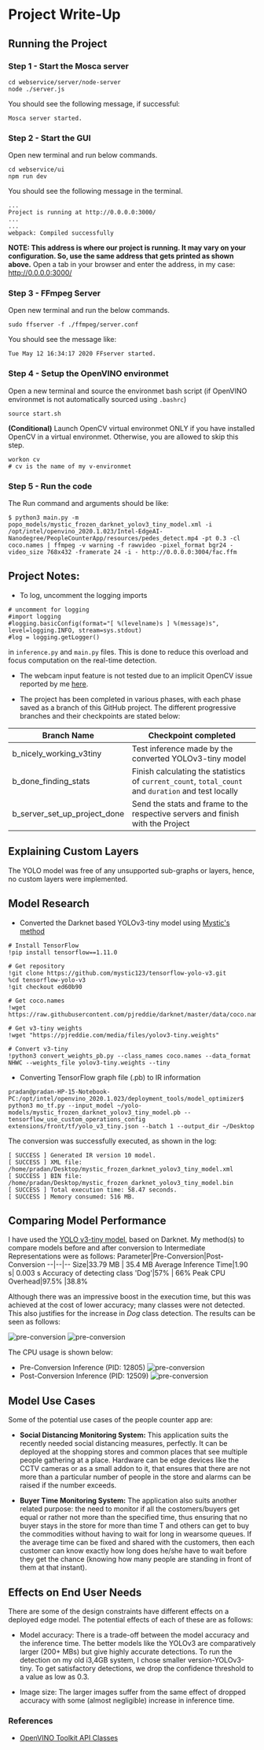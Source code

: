 # Project Write-Up

## Running the Project

### Step 1 - Start the Mosca server

```
cd webservice/server/node-server
node ./server.js
```

You should see the following message, if successful:
```
Mosca server started.
```

### Step 2 - Start the GUI

Open new terminal and run below commands.
```
cd webservice/ui
npm run dev
```

You should see the following message in the terminal.
```
...
Project is running at http://0.0.0.0:3000/
...
...
webpack: Compiled successfully
```
**NOTE: This address is where our project is running. It may vary on your configuration. So, use the same address that gets printed as shown above.**
Open a tab in your browser and enter the address, in my case: http://0.0.0.0:3000/

### Step 3 - FFmpeg Server

Open new terminal and run the below commands.
```
sudo ffserver -f ./ffmpeg/server.conf
```
You should see the message like:
```
Tue May 12 16:34:17 2020 FFserver started.
```
### Step 4 - Setup the OpenVINO environmet
Open a new terminal and source the environmet bash script (if OpenVINO environmet is not automatically sourced using `.bashrc`)
```
source start.sh
```
**(Conditional)** Launch OpenCV virtual environmet ONLY if you have installed OpenCV in a virtual environmet. Otherwise, you are allowed to skip this step.
```
workon cv
# cv is the name of my v-environmet
```

### Step 5 - Run the code

The Run command and arguments should be like:
```
$ python3 main.py -m popo_models/mystic_frozen_darknet_yolov3_tiny_model.xml -i /opt/intel/openvino_2020.1.023/Intel-EdgeAI-Nanodegree/PeopleCounterApp/resources/pedes_detect.mp4 -pt 0.3 -cl coco.names | ffmpeg -v warning -f rawvideo -pixel_format bgr24 -video_size 768x432 -framerate 24 -i - http://0.0.0.0:3004/fac.ffm
```

## Project Notes:
* To log, uncomment the logging imports
```
# uncomment for logging
#import logging
#logging.basicConfig(format="[ %(levelname)s ] %(message)s", level=logging.INFO, stream=sys.stdout)
#log = logging.getLogger()
```
in `inference.py` and `main.py` files. This is done to reduce this overload and focus computation on the real-time detection.

* The webcam input feature is not tested due to an implicit OpenCV issue reported by me [here](https://github.com/opencv/opencv/issues/17221).

* The project has been completed in various phases, with each phase saved as a branch of this GitHub project. The different progressive branches and their checkpoints are stated below:

Branch Name | Checkpoint completed
--|--
b_nicely_working_v3tiny | Test inference made by the converted YOLOv3-tiny model
b_done_finding_stats | Finish calculating the statistics of `current_count`, `total_count` and `duration` and test locally
b_server_set_up_project_done | Send the stats and frame to the respective servers and finish with the Project

## Explaining Custom Layers

The YOLO model was free of any unsupported sub-graphs or layers, hence, no custom layers were implemented.

## Model Research
* Converted the Darknet based YOLOv3-tiny model using [Mystic's method](https://github.com/mystic123/tensorflow-yolo-v3.git)
```%shell%
# Install TensorFlow
!pip install tensorflow==1.11.0

# Get repository
!git clone https://github.com/mystic123/tensorflow-yolo-v3.git
%cd tensorflow-yolo-v3
!git checkout ed60b90

# Get coco.names
!wget https://raw.githubusercontent.com/pjreddie/darknet/master/data/coco.names

# Get v3-tiny weights
!wget "https://pjreddie.com/media/files/yolov3-tiny.weights"

# Convert v3-tiny
!python3 convert_weights_pb.py --class_names coco.names --data_format NHWC --weights_file yolov3-tiny.weights --tiny
```
* Converting TensorFlow graph file (.pb) to IR information
```%shell%
pradan@pradan-HP-15-Notebook-PC:/opt/intel/openvino_2020.1.023/deployment_tools/model_optimizer$ python3 mo_tf.py --input_model ~/yolo-models/mystic_frozen_darknet_yolov3_tiny_model.pb --tensorflow_use_custom_operations_config extensions/front/tf/yolo_v3_tiny.json --batch 1 --output_dir ~/Desktop

```
The conversion was successfully executed, as shown in the log:
```%shell%
[ SUCCESS ] Generated IR version 10 model.
[ SUCCESS ] XML file: /home/pradan/Desktop/mystic_frozen_darknet_yolov3_tiny_model.xml
[ SUCCESS ] BIN file: /home/pradan/Desktop/mystic_frozen_darknet_yolov3_tiny_model.bin
[ SUCCESS ] Total execution time: 58.47 seconds.
[ SUCCESS ] Memory consumed: 516 MB.
```

## Comparing Model Performance

I have used the [YOLO v3-tiny model](https://pjreddie.com/media/files/papers/YOLOv3.pdf), based on Darknet. My method(s) to compare models before and after conversion to Intermediate Representations
were as follows:
Parameter|Pre-Conversion|Post-Conversion
--|--|--
Size|33.79 MB | 35.4 MB
Average Inference Time|1.90 s| 0.003 s
Accuracy of detecting class 'Dog'|57% | 66%
Peak CPU Overhead|97.5% |38.8%

Although there was an impressive boost in the execution time, but this was achieved at the cost of lower accuracy; many classes were not detected. This also justifies for the increase in _Dog_ class detection. The results can be seen as follows:

![pre-conversion](https://github.com/PrashantDandriyal/Intel-EdgeAI-Nanodegree/blob/b_server_set_up_project_done/PeopleCounterApp/resources/results_pre.jpg)
![pre-conversion](https://github.com/PrashantDandriyal/Intel-EdgeAI-Nanodegree/blob/b_server_set_up_project_done/PeopleCounterApp/resources/results_post.jpg)

The CPU usage is shown below:  

* Pre-Conversion Inference (PID: 12805)
![pre-conversion](https://github.com/PrashantDandriyal/Intel-EdgeAI-Nanodegree/blob/b_server_set_up_project_done/PeopleCounterApp/resources/cpu_usage_default.gif)
* Post-Conversion Inference (PID: 12509)
![pre-conversion](https://github.com/PrashantDandriyal/Intel-EdgeAI-Nanodegree/blob/b_server_set_up_project_done/PeopleCounterApp/resources/cpu_usage_openvino.gif)

## Model Use Cases

Some of the potential use cases of the people counter app are:
* **Social Distancing Monitoring System:** This application suits the recently needed social distancing measures, perfectly. It can be deployed at the shopping stores and common places that see multiple people gathering at a place. Hardware can be edge devices like the CCTV cameras or as a small addon to it, that ensures that there are not more than a particular number of people in the store and alarms can be raised if the number exceeds.

* **Buyer Time Monitoring System:** The application also suits another related purpose: the need to monitor if all the costomers/buyers get equal or rather not more than the specified time, thus ensuring that no buyer stays in the store for more than time T and others can get to buy the commodities without having to wait for long in wearsome queues. If the average time can be fixed and shared with the customers, then each customer can know exactly how long does he/she have to wait before they get the chance (knowing how many people are standing in front of them at that instant).

## Effects on End User Needs

There are some of the design constraints have different effects on a deployed edge model. The potential effects of each of these are as follows:

* Model accuracy: There is a trade-off between the model accuracy and the inference time. The better models like the YOLOv3 are comparatively larger (200+ MBs) but give highly accurate detections. To run the detection on my old i3,4GB system, I chose smaller version-YOLOv3-tiny. To get satisfactory detections, we drop the confidence threshold to a value as low as 0.3.

* Image size: The larger images suffer from the same effect of dropped accuracy with some (almost negligible) increase in inference time.

### References
* [OpenVINO Toolkit API Classes](https://docs.openvinotoolkit.org/2019_R3/ie_python_api.html)
